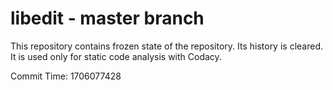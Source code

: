 # libedit - master branch

This repository contains frozen state of the repository.
Its history is cleared. It is used only for static code
analysis with Codacy.

Commit Time: 1706077428